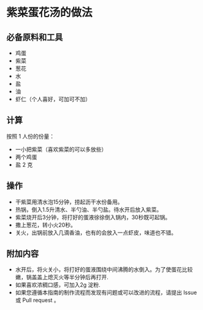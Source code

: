 # 紫菜蛋花汤的做法

## 必备原料和工具

* 鸡蛋
* 紫菜
* 葱花
* 水
* 盐
* 油
* 虾仁（个人喜好，可加可不加）

## 计算

按照 1 人份的份量：

* 一小把紫菜（喜欢紫菜的可以多放些）
* 两个鸡蛋
* 盐 2 克

## 操作

* 干紫菜用清水泡15分钟，捞起沥干水份备用。
* 热锅，倒入1.5升清水、半勺油、半勺盐。待水开后放入紫菜。
* 紫菜烧开后3分钟，将打好的蛋液徐徐倒入锅内，30秒既可起锅。
* 撒上葱花，转小火20秒。
* 关火，出锅前放入几滴香油，也有的会放入一点虾皮，味道也不错。

## 附加内容

* 水开后，将火关小，将打好的蛋液围绕中间沸腾的水倒入。为了使蛋花比较嫩，锅盖盖上熄灭火等半分钟后再打开.
* 如果喜欢浓稠口感，可加入2g 淀粉.
* 如果您遵循本指南的制作流程而发现有问题或可以改进的流程，请提出 Issue 或 Pull request 。

